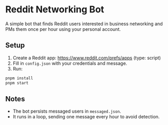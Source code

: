 # Reddit Networking Bot

A simple bot that finds Reddit users interested in business networking and PMs them once per hour using your personal account.

## Setup
1. Create a Reddit app: https://www.reddit.com/prefs/apps (type: script)
2. Fill in `config.json` with your credentials and message.
3. Run:
```bash
pnpm install
pnpm start
```

## Notes
- The bot persists messaged users in `messaged.json`.
- It runs in a loop, sending one message every hour to avoid detection.
